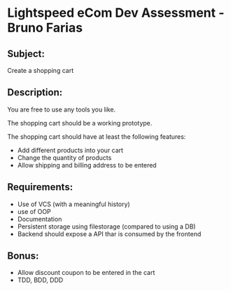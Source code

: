 # Lightspeed eCom Dev Assessment - Bruno Farias

## Subject:
Create a shopping cart

## Description:

You are free to use any tools you like.

The shopping cart should be a working prototype.

The shopping cart should have at least the following features:

* Add different products into your cart
* Change the quantity of products
* Allow shipping and billing address to be entered

## Requirements:

- Use of VCS (with a meaningful history)
- use of OOP
- Documentation
- Persistent storage using filestorage (compared to using a DB)
- Backend should expose a API thar is consumed by the frontend

## Bonus:

- Allow discount coupon to be entered in the cart
- TDD, BDD, DDD